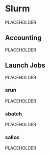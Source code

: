 # Slurm
PLACEHOLDER

## Accounting
PLACEHOLDER

## Launch Jobs
PLACEHOLDER

### srun
PLACEHOLDER

### sbatch
PLACEHOLDER

### salloc
PLACEHOLDER
